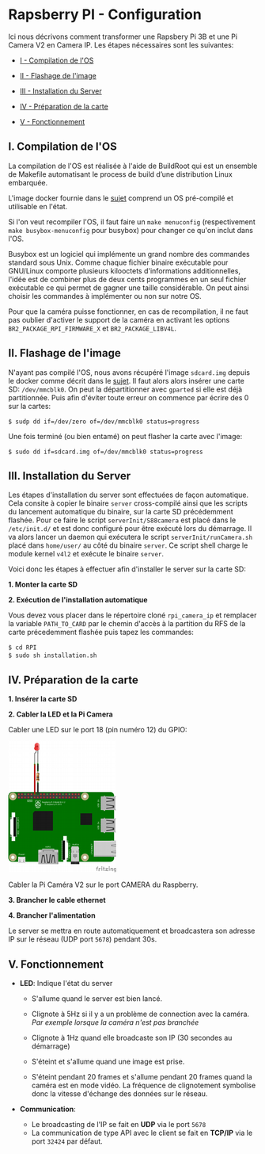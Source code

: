 # Rapsberry PI - Configuration

Ici nous décrivons comment transformer une Rapsbery Pi 3B et une Pi Camera V2 en Camera IP. Les étapes nécessaires sont les suivantes:


* [I - Compilation de l'OS](#OS)

* [II - Flashage de l'image](#flash)

* [III - Installation du Server](#install)

* [IV - Préparation de la carte](#prepa)

* [V - Fonctionnement](#fonc)

<a name=OS>I. Compilation de l'OS</a>
---

La compilation de l'OS est réalisée à l'aide de BuildRoot qui est un ensemble de Makefile automatisant le process de build d’une distribution Linux embarquée.

L'image docker fournie dans le [sujet](../sujet.md) comprend un OS pré-compilé et utilisable en l'état.

Si l'on veut recompiler l'OS, il faut faire un `make menuconfig` (respectivement `make busybox-menuconfig` pour busybox) pour changer ce qu'on inclut dans l'OS.

Busybox est un logiciel qui implémente un grand nombre des commandes standard sous Unix. Comme chaque fichier binaire exécutable pour GNU/Linux comporte plusieurs kilooctets d'informations additionnelles, l'idée est de combiner plus de deux cents programmes en un seul fichier exécutable ce qui permet de gagner une taille considérable. On peut ainsi choisir les commandes à implémenter ou non sur notre OS.

Pour que la caméra puisse fonctionner, en cas de recompilation, il ne faut pas oublier d'activer le support de la caméra en activant les options `BR2_PACKAGE_RPI_FIRMWARE_X` et `BR2_PACKAGE_LIBV4L`.

<a name=flash>II. Flashage de l'image</a>
---

N'ayant pas compilé l'OS, nous avons récupéré l'image `sdcard.img` depuis le docker comme décrit dans le [sujet](../sujet.md). 
Il faut alors alors insérer une carte SD: `/dev/mmcblk0`.
On peut la départitionner avec `gparted` si elle est déjà partitionnée. Puis afin d'éviter toute erreur on commence par écrire des 0 sur la cartes:

	$ sudp dd if=/dev/zero of=/dev/mmcblk0 status=progress

Une fois terminé (ou bien entamé) on peut flasher la carte avec l'image:


	$ sudo dd if=sdcard.img of=/dev/mmcblk0 status=progress
	

<a name=install>III. Installation du Server</a>
---

Les étapes d'installation du server sont effectuées de façon automatique. Cela consite à copier le binaire `server` cross-compilé ainsi que les scripts du lancement automatique du binaire, sur la carte SD précédemment flashée. 
Pour ce faire le script `serverInit/S88camera` est placé dans le `/etc/init.d/` et est donc configuré pour être exécuté lors du démarrage. Il va alors lancer un daemon qui exécutera le script `serverInit/runCamera.sh` placé dans `home/user/` au côté du binaire `server`. Ce script shell charge le module kernel `v4l2` et exécute le binaire `server`.

Voici donc les étapes à effectuer afin d'installer le server sur la carte SD:

**1. Monter la carte SD**

**2. Exécution de l'installation automatique**

Vous devez vous placer dans le répertoire cloné `rpi_camera_ip` et remplacer la variable `PATH_TO_CARD` par le chemin d'accès à la partition du RFS de la carte précedemment flashée puis tapez les commandes:

	$ cd RPI
	$ sudo sh installation.sh



<a name=prepa>IV. Préparation de la carte</a>
---

**1. Insérer la carte SD**

**2. Cabler la LED et la Pi Camera**

Cabler une LED sur le port 18 (pin numéro 12) du GPIO:

![](../Resources/rpi_schema.png)

Cabler la Pi Caméra V2 sur le port CAMERA du Raspberry.

**3. Brancher le cable ethernet**

**4. Brancher l'alimentation**

Le server se mettra en route automatiquement et broadcastera son adresse IP sur le réseau (UDP port `5678`) pendant 30s.


<a name=fonc>V. Fonctionnement</a>
---
* **LED**: Indique l'état du server

	* S'allume quand le server est bien lancé. 
	
	* Clignote à 5Hz si il y a un problème de connection avec la caméra. 	_Par exemple lorsque la caméra n'est pas branchée_

	* Clignote à 1Hz quand elle broadcaste son IP (30 secondes au démarrage)
	
	* S'éteint et s'allume quand une image est prise.

	* S'éteint pendant 20 frames et s'allume pendant 20 frames quand la caméra est en mode vidéo. La fréquence de clignotement symbolise donc la vitesse d'échange des données sur le réseau.

* **Communication**:
	
	* Le broadcasting de l'IP se fait en **UDP** via le port `5678`
	* La communication de type API avec le client se fait en **TCP/IP** via le port `32424` par défaut.







